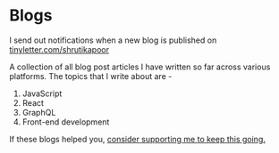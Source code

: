 # Blogs

I send out notifications when a new blog is published on [tinyletter.com/shrutikapoor](https://tinyletter.com/shrutikapoor)

A collection of all blog post articles I have written so far across various platforms. The topics that I write about are - 

1. JavaScript
2. React
3. GraphQL 
4. Front-end development


If these blogs helped you, [consider supporting me to keep this going.](https://github.com/sponsors/shrutikapoor08)
